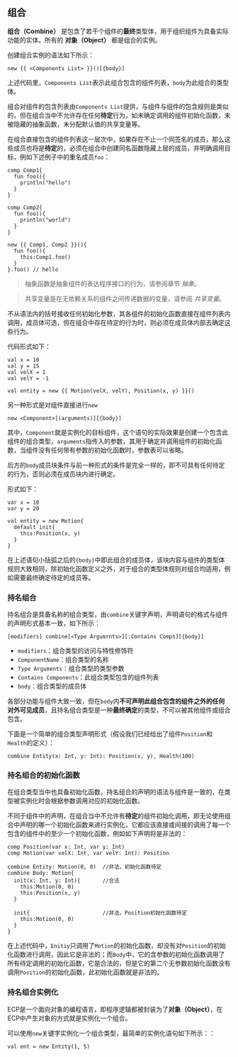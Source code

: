## 组合

**组合（Combine）** 是包含了若干个组件的**最终**类型体，用于组织组件为具备实际功能的实体。所有的 **对象（Object）** 都是组合的实例。

创建组合实例的语法如下所示：

```ecs
new {{ <Components List> }}()[{body}]
```

上述代码里，`Components List`表示此组合包含的组件列表，`body`为此组合的类型体。

组合对组件的包含列表由`Components List`提供，与组件与组件的包含规则是类似的，但在组合当中不允许存在任何**待定**行为，如未确定调用的组件初始化函数，未被隐藏的抽象函数，未分配默认值的共享变量等。

在组合直接包含的组件列表这一层次中，如果存在不止一个同签名的成员，那么这些成员也将是**待定**的，必须在组合中创建同名函数隐藏上层的成员，并明确调用目标，例如下述例子中的重名成员`foo`：

```ecs
comp Comp1{
  fun foo(){
    println("hello")
  }
}

comp Comp2{
  fun foo(){
    println("world")
  }
}

new {{ Comp1, Comp2 }}(){
  fun foo(){
    this:Comp1.foo()
  }
}.foo() // hello
```

> 抽象函数是抽象组件的表达程序接口的行为，请参阅章节 *抽象*。

> 共享变量是在无依赖关系的组件之间传递数据的变量，请参阅 *共享变量*。

不从语法内的括号接收任何初始化参数，其各组件的初始化函数直接在组件列表内调用，成员体可选，但在组合中存在待定的行为时，则必须在成员体内部去确定这些行为。

代码形式如下：

```ecs
val x = 10
val y = 15
val velX = 1
val velY = -1

val entity = new {{ Motion(velX, velY), Position(x, y) }}()
```

另一种形式是对组件直接进行`new`

```ecs
new <Component>[(arguments)][{body}]
```

其中，`Component`就是实例化的目标组件，这个语句的实际效果是创建一个包含此组件的组合类型，`arguments`指传入的参数，其用于确定并调用组件的初始化函数，当组件没有任何带有参数的初始化函数时，参数表可以省略。

后方的`body`成员块条件与前一种形式的条件是完全一样的，即不可具有任何待定的行为，否则必须在成员块内进行确定。

形式如下：
```ecs
var x = 10
var y = 20

val entity = new Motion{
  default init{
    this:Position(x, y)
  }
}
```

在上述语句小括弧之后的`{body}`中即此组合的成员体，该块内容与组件的类型体规则大致相同，除初始化函数定义之外，对于组合的类型体规则对组合均适用，例如需要最终确定待定的成员等。

### 持名组合

持名组合是具备名称的组合类型，由`combine`关键字声明，声明语句的格式与组件的声明形式基本一致，如下所示：

```ecp
[modifiers] combine[<Type Argumrnts>][:Contains Comps][{body}]
```

- `modifiers`：组合类型的访问与特性修饰符
- `ComponentName`：组合类型的名称
- `Type Arguments`：组合类型的类型参数
- `Contains Components`：此组合类型包含的组件列表
- `body`：组合类型的成员体

各部分功能与组件大致一致，但在`body`内**不可声明此组合包含的组件之外的任何对外可见成员**，且持名组合类型是一种**最终确定**的类型，不可以被其他组件或组合包含。

下面是一个简单的组合类型声明形式（假设我们已经给出了组件`Position`和`Health`的定义）：

```ecp
combine Entity(x: Int, y: Int): Position(x, y), Health(100)
```

### 持名组合的初始化函数

在组合类型当中也具备初始化函数，持名组合的声明的语法与组件是一致的，在类型被实例化时会根据参数调用对应的初始化函数。

不同于组件中的声明，在组合当中不允许有**待定**的组件初始化调用，即无论使用组合中声明的哪一个初始化函数来进行实例化，它都应该直接或间接的调用了每一个包含的组件中的至少一个初始化函数，例如如下声明将是非法的：

```ecs
comp Position(var x: Int, var y: Int)
comp Motion(var velX: Int, var velY: Int): Position

combine Entity: Motion(0, 0)  //非法，初始化函数待定
combine Body: Motion{
  init(x: Int, y: Int){       //合法
    this:Motion(0, 0)
    this:Position(x, y)
  }
  
  init{                       //非法，Position初始化函数待定
    this:Motion(0, 0)
  }
}
```

在上述代码中，`Enitiy`只调用了`Motion`的初始化函数，却没有对`Position`的初始化函数进行调用，因此它是非法的；而`Body`中，它的含参数的初始化函数调用了所有待定调用的初始化函数，它是合法的，但是它的第二个无参数初始化函数没有调用`Position`的初始化函数，此初始化函数就是非法的。

### 持名组合实例化

ECP是一个面向对象的编程语言，即程序逻辑都被封装为了**对象（Object）**，在ECP中产生对象的方式就是实例化一个组合。

可以使用`new`关键字实例化一个组合类型，最简单的实例化语句如下所示：：

```ecs
val ent = new Entity(1, 5)
```
